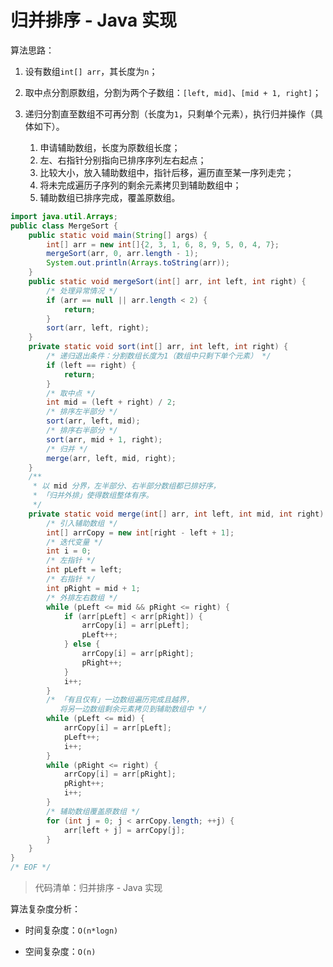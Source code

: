 # 归并排序 - Java 实现

算法思路：

1. 设有数组`int[] arr`，其长度为`n`；

2. 取中点分割原数组，分割为两个子数组：`[left, mid]`、`[mid + 1, right]`；

3. 递归分割直至数组不可再分割（长度为`1`，只剩单个元素），执行归并操作（具体如下）。
    1. 申请辅助数组，长度为原数组长度；
    2. 左、右指针分别指向已排序序列左右起点；
    3. 比较大小，放入辅助数组中，指针后移，遍历直至某一序列走完；
    4. 将未完成遍历子序列的剩余元素拷贝到辅助数组中；
    5. 辅助数组已排序完成，覆盖原数组。

```java
import java.util.Arrays;
public class MergeSort {
    public static void main(String[] args) {
        int[] arr = new int[]{2, 3, 1, 6, 8, 9, 5, 0, 4, 7};
        mergeSort(arr, 0, arr.length - 1);
        System.out.println(Arrays.toString(arr));
    }
    public static void mergeSort(int[] arr, int left, int right) {
        /* 处理异常情况 */
        if (arr == null || arr.length < 2) {
            return;
        }
        sort(arr, left, right);
    }
    private static void sort(int[] arr, int left, int right) {
        /* 递归退出条件：分割数组长度为1（数组中只剩下单个元素） */
        if (left == right) {
            return;
        }
        /* 取中点 */
        int mid = (left + right) / 2;
        /* 排序左半部分 */
        sort(arr, left, mid);
        /* 排序右半部分 */
        sort(arr, mid + 1, right);
        /* 归并 */
        merge(arr, left, mid, right);
    }
    /**
     * 以 mid 分界，左半部分、右半部分数组都已排好序，
     * 「归并外排」使得数组整体有序。
     */
    private static void merge(int[] arr, int left, int mid, int right) {
        /* 引入辅助数组 */
        int[] arrCopy = new int[right - left + 1];
        /* 迭代变量 */
        int i = 0;
        /* 左指针 */
        int pLeft = left;
        /* 右指针 */
        int pRight = mid + 1;
        /* 外排左右数组 */
        while (pLeft <= mid && pRight <= right) {
            if (arr[pLeft] < arr[pRight]) {
                arrCopy[i] = arr[pLeft];
                pLeft++;
            } else {
                arrCopy[i] = arr[pRight];
                pRight++;
            }
            i++;
        }
        /* 「有且仅有」一边数组遍历完成且越界，
           将另一边数组剩余元素拷贝到辅助数组中 */
        while (pLeft <= mid) {
            arrCopy[i] = arr[pLeft];
            pLeft++;
            i++;
        }
        while (pRight <= right) {
            arrCopy[i] = arr[pRight];
            pRight++;
            i++;
        }
        /* 辅助数组覆盖原数组 */
        for (int j = 0; j < arrCopy.length; ++j) {
            arr[left + j] = arrCopy[j];
        }
    }
}
/* EOF */
```
> 代码清单：归并排序 - Java 实现

算法复杂度分析：

- 时间复杂度：`O(n*logn)`

- 空间复杂度：`O(n)`

<!-- EOF -->
